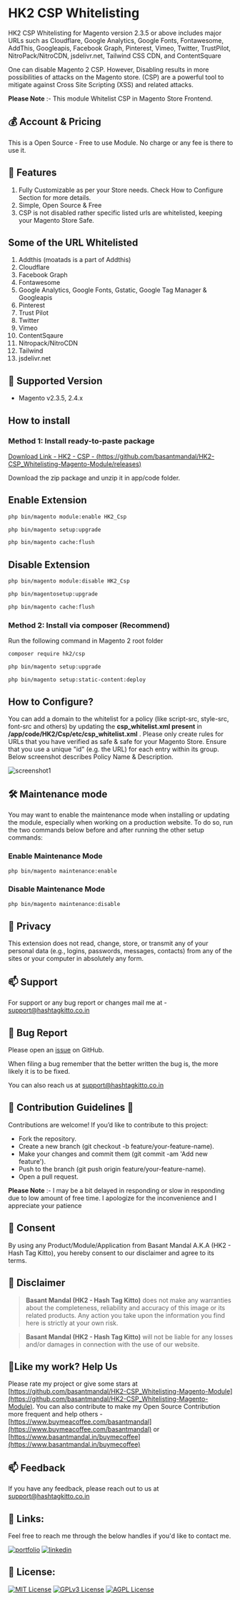 # HK2 CSP Whitelisting

HK2 CSP Whitelisting for Magento version 2.3.5 or above includes major URLs such as Cloudflare, Google Analytics, Google Fonts, Fontawesome, AddThis, Googleapis, Facebook Graph, Pinterest, Vimeo, Twitter, TrustPilot, NitroPack/NitroCDN, jsdelivr.net, Tailwind CSS CDN, and ContentSquare

One can disable Magento 2 CSP. However, Disabling results in more possibilities of attacks on the Magento store. (CSP) are a powerful tool to mitigate against Cross Site Scripting (XSS) and related attacks.

**Please Note** :- This module Whitelist CSP in Magento Store Frontend.

## 💰 Account & Pricing

This is a Open Source - Free to use Module. No charge or any fee is there to use it.

## 🧐 Features

1. Fully Customizable as per your Store needs. Check How to Configure Section for more details.
2. Simple, Open Source & Free
3. CSP is not disabled rather specific listed urls are whitelisted, keeping your Magento Store Safe.

## Some of the URL Whitelisted

01. Addthis (moatads is a part of Addthis)
02. Cloudflare
03. Facebook Graph
04. Fontawesome
05. Google Analytics, Google Fonts, Gstatic, Google Tag Manager & Googleapis
06. Pinterest
07. Trust Pilot
08. Twitter
09. Vimeo
10. ContentSqaure
11. Nitropack/NitroCDN
12. Tailwind
13. jsdelivr.net

## 🚀 Supported Version

- Magento v2.3.5, 2.4.x

## How to install

### Method 1: Install ready-to-paste package

[Download Link - HK2 - CSP - (https://github.com/basantmandal/HK2-CSP_Whitelisting-Magento-Module/releases)](https://github.com/basantmandal/HK2-CSP_Whitelisting-Magento-Module)

Download the zip package and unzip it in app/code folder.

## Enable Extension

```bash
php bin/magento module:enable HK2_Csp
```

```bash
php bin/magento setup:upgrade
```

```bash
php bin/magento cache:flush
```

## Disable Extension

```bash
php bin/magento module:disable HK2_Csp
```

```bash
php bin/magentosetup:upgrade
```

```bash
php bin/magento cache:flush
```

### Method 2: Install via composer (Recommend)

Run the following command in Magento 2 root folder

```bash
composer require hk2/csp
```

```bash
php bin/magento setup:upgrade
```

```bash
php bin/magento setup:static-content:deploy
```

## How to Configure?

You can add a domain to the whitelist for a policy (like script-src, style-src, font-src and others) by updating the **csp_whitelist.xml present** in **/app/code/HK2/Csp/etc/csp_whitelist.xml** . Please only create rules for URLs that you have verified as safe & safe for your Magento Store. Ensure that you use a unique "id" (e.g. the URL) for each entry within its group. Below screenshot describes Policy Name & Description.

![screenshot1](docs/images/screenshot1.png)

## 🛠️ Maintenance mode

You may want to enable the maintenance mode when installing or updating the module, especially when working on a production website. To do so, run the two commands below before and after running the other setup commands:

### Enable Maintenance Mode

```bash
php bin/magento maintenance:enable
```

### Disable Maintenance Mode

```bash
php bin/magento maintenance:disable
```

## 🤫 Privacy

This extension does not read, change, store, or transmit any of your personal data (e.g., logins, passwords, messages, contacts) from any of the sites or your computer in absolutely any form.

## 📫 Support

For support or any bug report or changes mail me at - <support@hashtagkitto.co.in>

## 🐞 Bug Report

Please open an [issue](https://github.com/basantmandal/HK2-CSP_Whitelisting-Magento-Module/issues) on GitHub.

When filing a bug remember that the better written the bug is, the more likely it is to be fixed.

You can also reach us at <support@hashtagkitto.co.in>

## 🍰 Contribution Guidelines 💖

Contributions are welcome! If you’d like to contribute to this project:

- Fork the repository.
- Create a new branch (git checkout -b feature/your-feature-name).
- Make your changes and commit them (git commit -am 'Add new feature').
- Push to the branch (git push origin feature/your-feature-name).
- Open a pull request.

**Please Note** :- I may be a bit delayed in responding or slow in responding due to low amount of free time. I apologize for the inconvenience and I appreciate your patience

## 🤝 Consent

By using any Product/Module/Application from Basant Mandal A.K.A (HK2 - Hash Tag Kitto), you hereby consent to our disclaimer and agree to its terms.

## 📢 Disclaimer

> **Basant Mandal (HK2 - Hash Tag Kitto)** does not make any warranties about the completeness, reliability and accuracy of this image or its related products. Any action you take upon the information you find here is strictly at your own risk.

> **Basant Mandal (HK2 - Hash Tag Kitto)** will not be liable for any losses and/or damages in connection with the use of our website.

## 💖Like my work? Help Us

Please rate my project or give some stars at [https://github.com/basantmandal/HK2-CSP_Whitelisting-Magento-Module](https://github.com/basantmandal/HK2-CSP_Whitelisting-Magento-Module). You can also contribute to make my Open Source Contribution more frequent and help others - [https://www.buymeacoffee.com/basantmandal](https://www.buymeacoffee.com/basantmandal) or [https://www.basantmandal.in/buymecoffee](https://www.basantmandal.in/buymecoffee)

## 📫 Feedback

If you have any feedback, please reach out to us at <support@hashtagkitto.co.in>

## 🔗 Links:

Feel free to reach me through the below handles if you'd like to contact me.

[![portfolio](https://img.shields.io/badge/my_portfolio-000?style=for-the-badge&logo=ko-fi&logoColor=white)](https://www.basantmandal.in/)
[![linkedin](https://img.shields.io/badge/linkedin-0A66C2?style=for-the-badge&logo=linkedin&logoColor=white)](https://www.linkedin.com/in/basantmandal/)

## 📜 License:

[![MIT License](https://img.shields.io/badge/License-MIT-green.svg)](https://choosealicense.com/licenses/mit/)
[![GPLv3 License](https://img.shields.io/badge/License-GPL%20v3-yellow.svg)](https://opensource.org/licenses/)
[![AGPL License](https://img.shields.io/badge/license-AGPL-blue.svg)](http://www.gnu.org/licenses/agpl-3.0)

